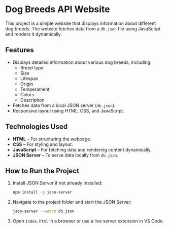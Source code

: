# Dog Breeds API Website  

This project is a simple website that displays information about different dog breeds. The website fetches data from a `db.json` file using JavaScript and renders it dynamically.  

## Features  
- Displays detailed information about various dog breeds, including:  
  - Breed type  
  - Size  
  - Lifespan  
  - Origin  
  - Temperament  
  - Colors  
  - Description  
- Fetches data from a local JSON server (`db.json`).  
- Responsive layout using HTML, CSS, and JavaScript.  

## Technologies Used  
- **HTML** – For structuring the webpage.  
- **CSS** – For styling and layout.  
- **JavaScript** – For fetching data and rendering content dynamically.  
- **JSON Server** – To serve data locally from `db.json`.  

## How to Run the Project  
1. Install JSON Server if not already installed:  
   ```sh
   npm install -g json-server
   ```
2. Navigate to the project folder and start the JSON Server:  
   ```sh
   json-server --watch db.json
   ```
3. Open `index.html` in a browser or use a live server extension in VS Code.  
